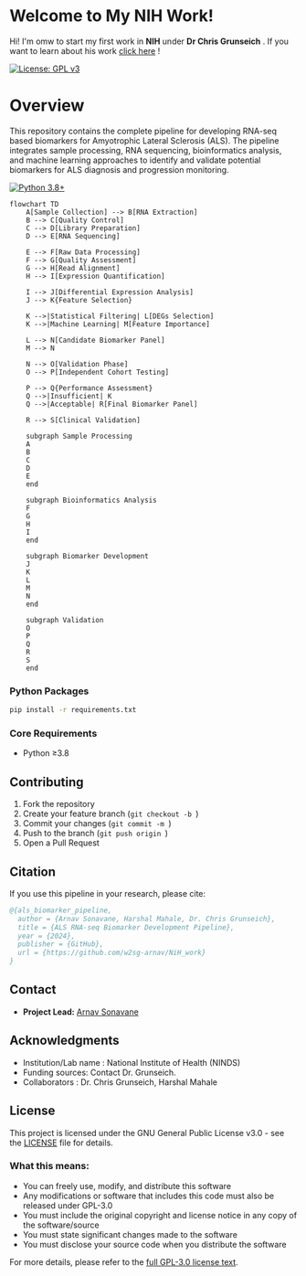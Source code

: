 # Welcome to My NIH Work!

Hi! I'm omw to start my first work  in **NIH** under **Dr Chris Grunseich** . If you want to learn about his work [click here](https://research.ninds.nih.gov/staff-directory/christopher-grunseich-md) !

[![License: GPL v3](https://img.shields.io/badge/License-GPLv3-blue.svg)](https://www.gnu.org/licenses/gpl-3.0)

# Overview

This repository contains the complete pipeline for developing RNA-seq based biomarkers for Amyotrophic Lateral Sclerosis (ALS). The pipeline integrates sample processing, RNA sequencing, bioinformatics analysis, and machine learning approaches to identify and validate potential biomarkers for ALS diagnosis and progression monitoring.

[![Python 3.8+](https://img.shields.io/badge/python-3.8+-blue.svg)](https://www.python.org/downloads/)

```mermaid 
flowchart TD
    A[Sample Collection] --> B[RNA Extraction]
    B --> C[Quality Control]
    C --> D[Library Preparation]
    D --> E[RNA Sequencing]
    
    E --> F[Raw Data Processing]
    F --> G[Quality Assessment]
    G --> H[Read Alignment]
    H --> I[Expression Quantification]
    
    I --> J[Differential Expression Analysis]
    J --> K{Feature Selection}
    
    K -->|Statistical Filtering| L[DEGs Selection]
    K -->|Machine Learning| M[Feature Importance]
    
    L --> N[Candidate Biomarker Panel]
    M --> N
    
    N --> O[Validation Phase]
    O --> P[Independent Cohort Testing]
    
    P --> Q{Performance Assessment}
    Q -->|Insufficient| K
    Q -->|Acceptable| R[Final Biomarker Panel]
    
    R --> S[Clinical Validation]
    
    subgraph Sample Processing
    A
    B
    C
    D
    E
    end
    
    subgraph Bioinformatics Analysis
    F
    G
    H
    I
    end
    
    subgraph Biomarker Development
    J
    K
    L
    M
    N
    end
    
    subgraph Validation
    O
    P
    Q
    R
    S
    end
```

### Python Packages
```bash
pip install -r requirements.txt
```
### Core Requirements
- Python ≥3.8
## Contributing

1. Fork the repository
2. Create your feature branch (`git checkout -b `)
3. Commit your changes (`git commit -m `)
4. Push to the branch (`git push origin `)
5. Open a Pull Request

## Citation

If you use this pipeline in your research, please cite:
```bibtex
@{als_biomarker_pipeline,
  author = {Arnav Sonavane, Harshal Mahale, Dr. Chris Grunseich},
  title = {ALS RNA-seq Biomarker Development Pipeline},
  year = {2024},
  publisher = {GitHub},
  url = {https://github.com/w2sg-arnav/NiH_work}
}
```

## Contact

- **Project Lead:** [Arnav Sonavane](mailto:sonavane.arnav2@gmail.com)

## Acknowledgments

- Institution/Lab name : National Institute of Health (NINDS)
- Funding sources:  Contact Dr. Grunseich.
- Collaborators : Dr. Chris Grunseich, Harshal Mahale

## License

This project is licensed under the GNU General Public License v3.0 - see the [LICENSE](LICENSE) file for details.

### What this means:
- You can freely use, modify, and distribute this software
- Any modifications or software that includes this code must also be released under GPL-3.0
- You must include the original copyright and license notice in any copy of the software/source
- You must state significant changes made to the software
- You must disclose your source code when you distribute the software

For more details, please refer to the [full GPL-3.0 license text](https://www.gnu.org/licenses/gpl-3.0.en.html).
